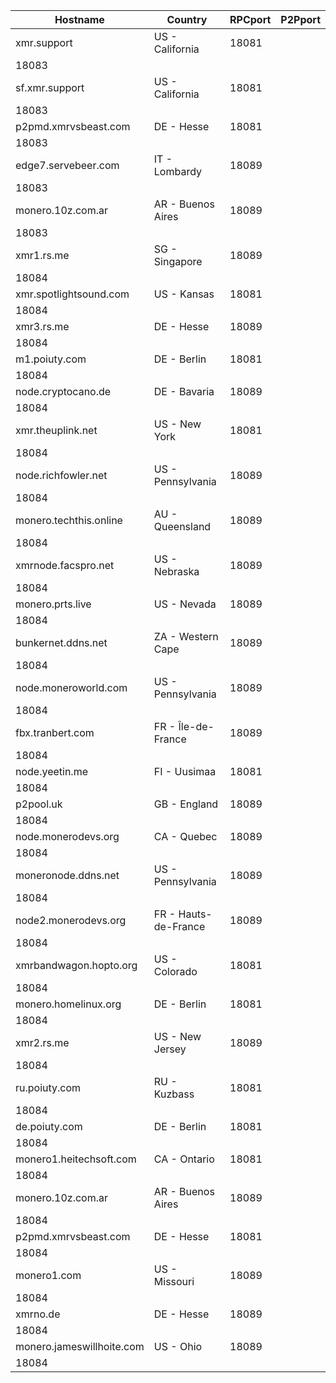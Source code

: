 Hostname | Country | RPCport | P2Pport
--- | --- | --- | ---
xmr.support | US - California | 18081
 | 18083
sf.xmr.support | US - California | 18081
 | 18083
p2pmd.xmrvsbeast.com | DE - Hesse | 18081
 | 18083
edge7.servebeer.com | IT - Lombardy | 18089
 | 18083
monero.10z.com.ar | AR - Buenos Aires | 18089
 | 18083
xmr1.rs.me | SG - Singapore | 18089
 | 18084
xmr.spotlightsound.com | US - Kansas | 18081
 | 18084
xmr3.rs.me | DE - Hesse | 18089
 | 18084
m1.poiuty.com | DE - Berlin | 18081
 | 18084
node.cryptocano.de | DE - Bavaria | 18089
 | 18084
xmr.theuplink.net | US - New York | 18081
 | 18084
node.richfowler.net | US - Pennsylvania | 18089
 | 18084
monero.techthis.online | AU - Queensland | 18089
 | 18084
xmrnode.facspro.net | US - Nebraska | 18089
 | 18084
monero.prts.live | US - Nevada | 18089
 | 18084
bunkernet.ddns.net | ZA - Western Cape | 18089
 | 18084
node.moneroworld.com | US - Pennsylvania | 18089
 | 18084
fbx.tranbert.com | FR - Île-de-France | 18089
 | 18084
node.yeetin.me | FI - Uusimaa | 18081
 | 18084
p2pool.uk | GB - England | 18089
 | 18084
node.monerodevs.org | CA - Quebec | 18089
 | 18084
moneronode.ddns.net | US - Pennsylvania | 18089
 | 18084
node2.monerodevs.org | FR - Hauts-de-France | 18089
 | 18084
xmrbandwagon.hopto.org | US - Colorado | 18081
 | 18084
monero.homelinux.org | DE - Berlin | 18081
 | 18084
xmr2.rs.me | US - New Jersey | 18089
 | 18084
ru.poiuty.com | RU - Kuzbass | 18081
 | 18084
de.poiuty.com | DE - Berlin | 18081
 | 18084
monero1.heitechsoft.com | CA - Ontario | 18081
 | 18084
monero.10z.com.ar | AR - Buenos Aires | 18089
 | 18084
p2pmd.xmrvsbeast.com | DE - Hesse | 18081
 | 18084
monero1.com | US - Missouri | 18089
 | 18084
xmrno.de | DE - Hesse | 18089
 | 18084
monero.jameswillhoite.com | US - Ohio | 18089
 | 18084
